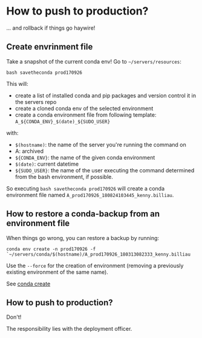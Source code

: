 # How to push to production?

... and rollback if things go haywire!

## Create envrinment file

Take a snapshot of the current conda env! Go to `~/servers/resources`:

```bash savetheconda prod170926```

This will:
- create a list of installed conda and pip packages and version control it in the servers repo
- create a cloned conda env of the selected environment
- create a conda environment file from following template: `A_${CONDA_ENV}_$(date)_${SUDO_USER}`

with:

- `$(hostname)`: the name of the server you're running the command on
- A: archived
- `${CONDA_ENV}`: the name of the given conda environment
- `$(date)`: current datetime
- `${SUDO_USER}`: the name of the user executing the command determined from the bash environment, if possible.

So executing `bash savetheconda prod170926` will create a conda environment file named `A_prod170926_180824103445_kenny.billiau`.

## How to restore a conda-backup from an environment file

When things go wrong, you can restore a backup by running:

```conda env create -n prod170926 -f `~/servers/conda/$(hostname)/A_prod170926_180313082333_kenny.billiau```

Use the `--force` for the creation  of  environment (removing a previously existing environment of the same name).

See [conda create](https://conda.io/docs/commands/env/conda-env-create.html)

## How to push to production?

Don't!

The responsibility lies with the deployment officer.
